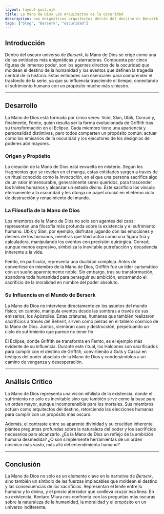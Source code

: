 ```yaml
---
layout: layout-post.njk
title: La Mano de Dios Los Arquitectos de la Oscuridad
description: Los enigmáticos arquitectos detrás del destino en Berserk.
tags: ["blog", "berserk", "oscuridad"]
---
```


## Introducción

Dentro del oscuro universo de *Berserk*, la Mano de Dios se erige como una de las entidades más enigmáticas y aterradoras. Compuesta por cinco figuras de inmenso poder, son los agentes directos de la oscuridad que moldean el destino de la humanidad y los eventos que definen la tragedia central de la historia. Estas entidades son esenciales para comprender el trasfondo de la serie, ya que su influencia trasciende el tiempo, conectando el sufrimiento humano con un propósito mucho más siniestro.

---

## Desarrollo

La Mano de Dios está formada por cinco seres: Void, Slan, Ubik, Conrad y, finalmente, Femto, quien resulta ser la forma evolucionada de Griffith tras su transformación en el Eclipse. Cada miembro tiene una apariencia y personalidad distintivas, pero todos comparten un propósito común: actuar como los emisarios de la oscuridad y los ejecutores de los designios de poderes aún mayores.

### Origen y Propósito
La creación de la Mano de Dios está envuelta en misterio. Según los fragmentos que se revelan en el manga, estas entidades surgen a través de un ritual conocido como la *Invocación*, en el que una persona sacrifica algo de un valor inmensurable, generalmente seres queridos, para trascender los límites humanos y alcanzar un estado divino. Este sacrificio los vincula eternamente a la oscuridad y les otorga un papel crucial en el eterno ciclo de destrucción y renacimiento del mundo.

### La Filosofía de la Mano de Dios
Los miembros de la Mano de Dios no solo son agentes del caos; representan una filosofía más profunda sobre la existencia y el sufrimiento humano. Ubik y Slan, por ejemplo, disfrutan jugando con las emociones y deseos de los humanos, mientras que Void actúa como una figura fría y calculadora, manipulando los eventos con precisión quirúrgica. Conrad, aunque menos expresivo, simboliza la inevitable putrefacción y decadencia inherente a la vida.

Femto, en particular, representa una dualidad compleja. Antes de convertirse en miembro de la Mano de Dios, Griffith fue un líder carismático con un sueño aparentemente noble. Sin embargo, tras su transformación, abandona toda humanidad para perseguir su ambición, encarnando el sacrificio de la moralidad en nombre del poder absoluto.

### Su Influencia en el Mundo de Berserk
La Mano de Dios no interviene directamente en los asuntos del mundo físico; en cambio, manipula eventos desde las sombras a través de sus emisarios, los Apóstoles. Estas criaturas, humanas que también realizaron sacrificios a través del Beherit, sirven como piezas en el tablero cósmico de la Mano de Dios. Juntos, siembran caos y destrucción, perpetuando un ciclo de sufrimiento que parece no tener fin.

El Eclipse, donde Griffith se transforma en Femto, es el ejemplo más evidente de su influencia. Durante este ritual, los Halcones son sacrificados para cumplir con el destino de Griffith, convirtiendo a Guts y Casca en testigos del poder absoluto de la Mano de Dios y condenándolos a un camino de venganza y desesperación.

---

## Análisis Crítico

La Mano de Dios representa una visión nihilista de la existencia, donde el sufrimiento no solo es inevitable sino que también sirve como la base para un orden mayor, aunque incomprensible para los mortales. Sus miembros actúan como arquitectos del destino, retorciendo las elecciones humanas para cumplir con un propósito más oscuro. 

Además, el contraste entre su aparente divinidad y su crueldad inherente plantea preguntas profundas sobre la naturaleza del poder y los sacrificios necesarios para alcanzarlo. ¿Es la Mano de Dios un reflejo de la ambición humana desmedida? ¿O son simplemente herramientas de un orden cósmico más vasto, más allá del entendimiento humano?

---

## Conclusión

La Mano de Dios no solo es un elemento clave en la narrativa de *Berserk*, sino también un símbolo de las fuerzas implacables que moldean el destino y las consecuencias de los sacrificios. Representan el límite entre lo humano y lo divino, y el precio aterrador que conlleva cruzar esa línea. En su existencia, Kentaro Miura nos confronta con las preguntas más oscuras sobre la naturaleza de la humanidad, la moralidad y el propósito en un universo indiferente.

